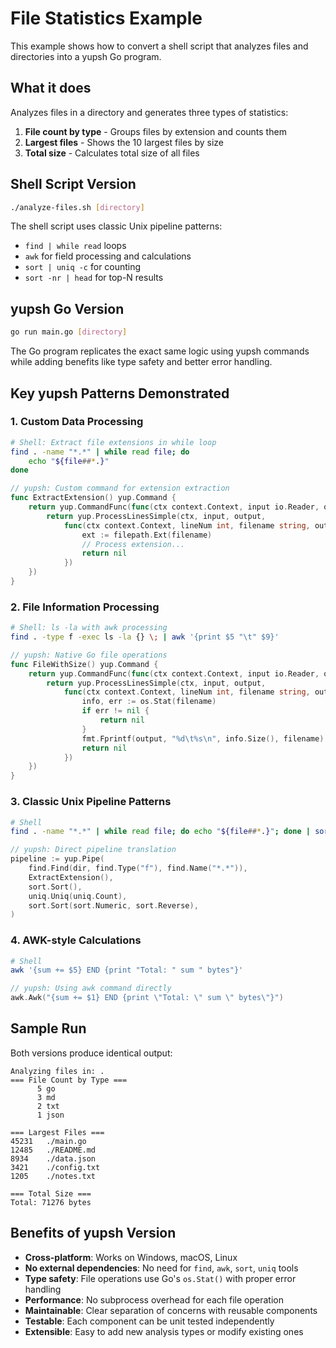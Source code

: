 # File Statistics Example

This example shows how to convert a shell script that analyzes files and directories into a yupsh Go program.

## What it does

Analyzes files in a directory and generates three types of statistics:
1. **File count by type** - Groups files by extension and counts them
2. **Largest files** - Shows the 10 largest files by size
3. **Total size** - Calculates total size of all files

## Shell Script Version

```bash
./analyze-files.sh [directory]
```

The shell script uses classic Unix pipeline patterns:
- `find | while read` loops
- `awk` for field processing and calculations
- `sort | uniq -c` for counting
- `sort -nr | head` for top-N results

## yupsh Go Version

```bash
go run main.go [directory]
```

The Go program replicates the exact same logic using yupsh commands while adding benefits like type safety and better error handling.

## Key yupsh Patterns Demonstrated

### 1. Custom Data Processing
```bash
# Shell: Extract file extensions in while loop
find . -name "*.*" | while read file; do
    echo "${file##*.}"
done
```

```go
// yupsh: Custom command for extension extraction
func ExtractExtension() yup.Command {
    return yup.CommandFunc(func(ctx context.Context, input io.Reader, output, stderr io.Writer) error {
        return yup.ProcessLinesSimple(ctx, input, output,
            func(ctx context.Context, lineNum int, filename string, output io.Writer) error {
                ext := filepath.Ext(filename)
                // Process extension...
                return nil
            })
    })
}
```

### 2. File Information Processing
```bash
# Shell: ls -la with awk processing
find . -type f -exec ls -la {} \; | awk '{print $5 "\t" $9}'
```

```go
// yupsh: Native Go file operations
func FileWithSize() yup.Command {
    return yup.CommandFunc(func(ctx context.Context, input io.Reader, output, stderr io.Writer) error {
        return yup.ProcessLinesSimple(ctx, input, output,
            func(ctx context.Context, lineNum int, filename string, output io.Writer) error {
                info, err := os.Stat(filename)
                if err != nil {
                    return nil
                }
                fmt.Fprintf(output, "%d\t%s\n", info.Size(), filename)
                return nil
            })
    })
}
```

### 3. Classic Unix Pipeline Patterns
```bash
# Shell
find . -name "*.*" | while read file; do echo "${file##*.}"; done | sort | uniq -c | sort -nr
```

```go
// yupsh: Direct pipeline translation
pipeline := yup.Pipe(
    find.Find(dir, find.Type("f"), find.Name("*.*")),
    ExtractExtension(),
    sort.Sort(),
    uniq.Uniq(uniq.Count),
    sort.Sort(sort.Numeric, sort.Reverse),
)
```

### 4. AWK-style Calculations
```bash
# Shell
awk '{sum += $5} END {print "Total: " sum " bytes"}'
```

```go
// yupsh: Using awk command directly
awk.Awk("{sum += $1} END {print \"Total: \" sum \" bytes\"}")
```

## Sample Run

Both versions produce identical output:

```
Analyzing files in: .
=== File Count by Type ===
      5 go
      3 md
      2 txt
      1 json

=== Largest Files ===
45231   ./main.go
12485   ./README.md
8934    ./data.json
3421    ./config.txt
1205    ./notes.txt

=== Total Size ===
Total: 71276 bytes
```

## Benefits of yupsh Version

- **Cross-platform**: Works on Windows, macOS, Linux
- **No external dependencies**: No need for `find`, `awk`, `sort`, `uniq` tools
- **Type safety**: File operations use Go's `os.Stat()` with proper error handling
- **Performance**: No subprocess overhead for each file operation
- **Maintainable**: Clear separation of concerns with reusable components
- **Testable**: Each component can be unit tested independently
- **Extensible**: Easy to add new analysis types or modify existing ones
